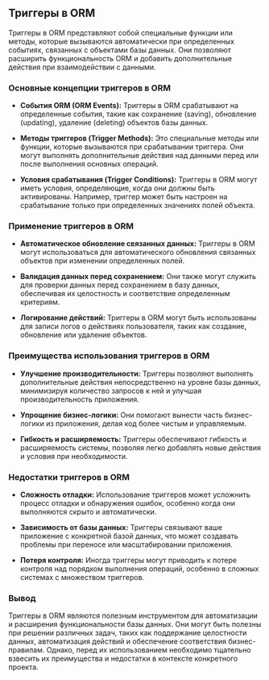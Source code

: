 ## Триггеры в ORM

Триггеры в ORM представляют собой специальные функции или методы, которые вызываются автоматически при определенных событиях, связанных с объектами базы данных. Они позволяют расширить функциональность ORM и добавить дополнительные действия при взаимодействии с данными.

### Основные концепции триггеров в ORM

- **События ORM (ORM Events):** Триггеры в ORM срабатывают на определенные события, такие как сохранение (saving), обновление (updating), удаление (deleting) объектов базы данных.

- **Методы триггеров (Trigger Methods):** Это специальные методы или функции, которые вызываются при срабатывании триггера. Они могут выполнять дополнительные действия над данными перед или после выполнения основных операций.

- **Условия срабатывания (Trigger Conditions):** Триггеры в ORM могут иметь условия, определяющие, когда они должны быть активированы. Например, триггер может быть настроен на срабатывание только при определенных значениях полей объекта.

### Применение триггеров в ORM

- **Автоматическое обновление связанных данных:** Триггеры в ORM могут использоваться для автоматического обновления связанных объектов при изменении определенных полей.

- **Валидация данных перед сохранением:** Они также могут служить для проверки данных перед сохранением в базу данных, обеспечивая их целостность и соответствие определенным критериям.

- **Логирование действий:** Триггеры в ORM могут быть использованы для записи логов о действиях пользователя, таких как создание, обновление или удаление объектов.

### Преимущества использования триггеров в ORM

- **Улучшение производительности:** Триггеры позволяют выполнять дополнительные действия непосредственно на уровне базы данных, минимизируя количество запросов к ней и улучшая производительность приложения.

- **Упрощение бизнес-логики:** Они помогают вынести часть бизнес-логики из приложения, делая код более чистым и управляемым.

- **Гибкость и расширяемость:** Триггеры обеспечивают гибкость и расширяемость системы, позволяя легко добавлять новые действия и условия при необходимости.

### Недостатки триггеров в ORM

- **Сложность отладки:** Использование триггеров может усложнить процесс отладки и обнаружения ошибок, особенно когда они выполняются скрыто и автоматически.

- **Зависимость от базы данных:** Триггеры связывают ваше приложение с конкретной базой данных, что может создавать проблемы при переносе или масштабировании приложения.

- **Потеря контроля:** Иногда триггеры могут приводить к потере контроля над порядком выполнения операций, особенно в сложных системах с множеством триггеров.

### Вывод

Триггеры в ORM являются полезным инструментом для автоматизации и расширения функциональности базы данных. Они могут быть полезны при решении различных задач, таких как поддержание целостности данных, автоматизация действий и обеспечение соответствия бизнес-правилам. Однако, перед их использованием необходимо тщательно взвесить их преимущества и недостатки в контексте конкретного проекта.
